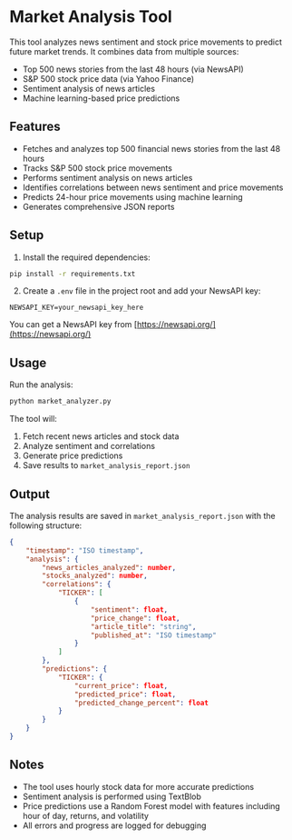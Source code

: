 # Market Analysis Tool

This tool analyzes news sentiment and stock price movements to predict future market trends. It combines data from multiple sources:
- Top 500 news stories from the last 48 hours (via NewsAPI)
- S&P 500 stock price data (via Yahoo Finance)
- Sentiment analysis of news articles
- Machine learning-based price predictions

## Features

- Fetches and analyzes top 500 financial news stories from the last 48 hours
- Tracks S&P 500 stock price movements
- Performs sentiment analysis on news articles
- Identifies correlations between news sentiment and price movements
- Predicts 24-hour price movements using machine learning
- Generates comprehensive JSON reports

## Setup

1. Install the required dependencies:
```bash
pip install -r requirements.txt
```

2. Create a `.env` file in the project root and add your NewsAPI key:
```
NEWSAPI_KEY=your_newsapi_key_here
```

You can get a NewsAPI key from [https://newsapi.org/](https://newsapi.org/)

## Usage

Run the analysis:
```bash
python market_analyzer.py
```

The tool will:
1. Fetch recent news articles and stock data
2. Analyze sentiment and correlations
3. Generate price predictions
4. Save results to `market_analysis_report.json`

## Output

The analysis results are saved in `market_analysis_report.json` with the following structure:
```json
{
    "timestamp": "ISO timestamp",
    "analysis": {
        "news_articles_analyzed": number,
        "stocks_analyzed": number,
        "correlations": {
            "TICKER": [
                {
                    "sentiment": float,
                    "price_change": float,
                    "article_title": "string",
                    "published_at": "ISO timestamp"
                }
            ]
        },
        "predictions": {
            "TICKER": {
                "current_price": float,
                "predicted_price": float,
                "predicted_change_percent": float
            }
        }
    }
}
```

## Notes

- The tool uses hourly stock data for more accurate predictions
- Sentiment analysis is performed using TextBlob
- Price predictions use a Random Forest model with features including hour of day, returns, and volatility
- All errors and progress are logged for debugging
